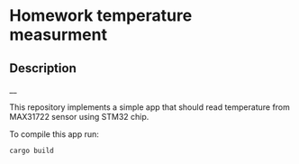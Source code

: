 # Homework temperature measurment

## Description
__

This repository implements a simple app that should read temperature from MAX31722 sensor using STM32 chip.

To compile this app run:

```bash
cargo build
```